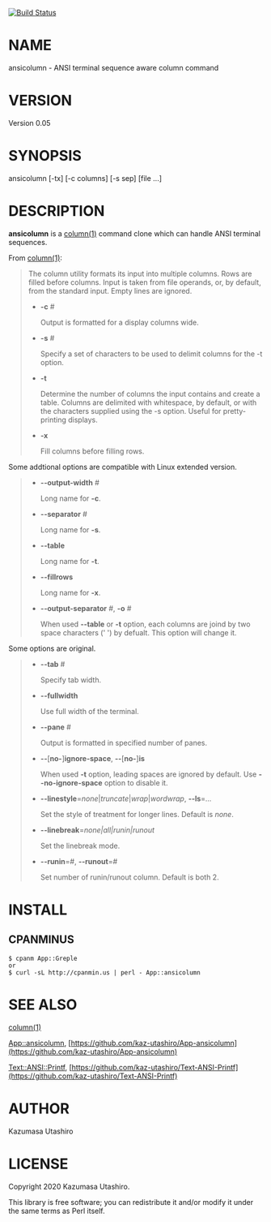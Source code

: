 [![Build Status](https://travis-ci.com/kaz-utashiro/App-ansicolumn.svg?branch=master)](https://travis-ci.com/kaz-utashiro/App-ansicolumn)
# NAME

ansicolumn - ANSI terminal sequence aware column command

# VERSION

Version 0.05

# SYNOPSIS

ansicolumn \[-tx\] \[-c columns\] \[-s sep\] \[file ...\]

# DESCRIPTION

**ansicolumn** is a [column(1)](http://man.he.net/man1/column) command clone which can handle ANSI
terminal sequences.

From [column(1)](http://man.he.net/man1/column):

> The column utility formats its input into multiple columns.  Rows are
> filled before columns.  Input is taken from file operands, or, by
> default, from the standard input.  Empty lines are ignored.
>
> - **-c** #
>
>     Output is formatted for a display columns wide.
>
> - **-s** #
>
>     Specify a set of characters to be used to delimit columns for the
>     \-t option.
>
> - **-t**
>
>     Determine the number of columns the input contains and create a
>     table.  Columns are delimited with whitespace, by default, or
>     with the characters supplied using the -s option.  Useful for
>     pretty-printing displays.
>
> - **-x**
>
>     Fill columns before filling rows.

Some addtional options are compatible with Linux extended version.

> - **--output-width** #
>
>     Long name for **-c**.
>
> - **--separator** #
>
>     Long name for **-s**.
>
> - **--table**
>
>     Long name for **-t**.
>
> - **--fillrows**
>
>     Long name for **-x**.
>
> - **--output-separator** #, **-o** #
>
>     When used **--table** or **-t** option, each columns are joind by two
>     space characters (' ') by defualt.  This option will change it.

Some options are original.

> - **--tab** #
>
>     Specify tab width.
>
> - **--fullwidth**
>
>     Use full width of the terminal.
>
> - **--pane** #
>
>     Output is formatted in specified number of panes.
>
> - **--**\[**no-**\]**ignore-space**, **--**\[**no-**\]**is**
>
>     When used **-t** option, leading spaces are ignored by default.  Use
>     **--no-ignore-space** option to disable it.
>
> - **--linestyle**=_none_|_truncate_|_wrap_|_wordwrap_, **--ls**=_..._
>
>     Set the style of treatment for longer lines.
>     Default is _none_.
>
> - **--linebreak**=_none|all|runin|runout_
>
>     Set the linebreak mode.
>
> - **--runin**=#, **--runout**=#
>
>     Set number of runin/runout column.
>     Default is both 2.

# INSTALL

## CPANMINUS

    $ cpanm App::Greple
    or
    $ curl -sL http://cpanmin.us | perl - App::ansicolumn

# SEE ALSO

[column(1)](http://man.he.net/man1/column)

[App::ansicolumn](https://metacpan.org/pod/App::ansicolumn),
[https://github.com/kaz-utashiro/App-ansicolumn](https://github.com/kaz-utashiro/App-ansicolumn)

[Text::ANSI::Printf](https://metacpan.org/pod/Text::ANSI::Printf),
[https://github.com/kaz-utashiro/Text-ANSI-Printf](https://github.com/kaz-utashiro/Text-ANSI-Printf)

# AUTHOR

Kazumasa Utashiro

# LICENSE

Copyright 2020 Kazumasa Utashiro.

This library is free software; you can redistribute it and/or modify
it under the same terms as Perl itself.
